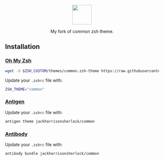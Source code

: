 <p align="center">
  <img src="images/common.png" height="64">
<p align="center">My fork of common zsh theme.</p>

## Installation

### [Oh My Zsh](http://ohmyz.sh)

```sh
wget -O $ZSH_CUSTOM/themes/common.zsh-theme https://raw.githubusercontent.com/jackharrisonsherlock/common/master/common.zsh-theme
```

Update your `.zshrc` file with:
```sh
ZSH_THEME="common"
```

### [Antigen](https://github.com/zsh-users/antigen)

Update your `.zshrc` file with:

```sh
antigen theme jackharrisonsherlock/common
```

### [Antibody](https://github.com/getantibody/antibody)

Update your `.zshrc` file with:

```sh
antibody bundle jackharrisonsherlock/common
```
